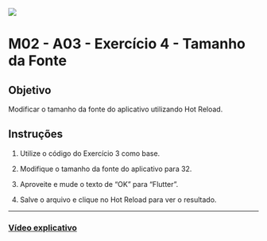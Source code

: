 ﻿![](https://i.imgur.com/xG74tOh.png)

# M02 - A03 - Exercício 4 - Tamanho da Fonte

## Objetivo

Modificar o tamanho da fonte do aplicativo utilizando Hot Reload.

## Instruções

1. Utilize o código do Exercício 3 como base.

2. Modifique o tamanho da fonte do aplicativo para 32.

3. Aproveite e mude o texto de “OK” para “Flutter”.

4. Salve o arquivo e clique no Hot Reload para ver o resultado.

---

### [Vídeo explicativo](https://drive.google.com/file/d/130hrGTWaUdgL6pEm6OzlLHNJTYWuleA2/view?usp=sharing)

